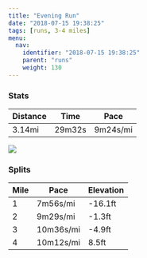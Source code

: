 ```yaml
---
title: "Evening Run"
date: "2018-07-15 19:38:25"
tags: [runs, 3-4 miles]
menu:
  nav:
    identifier: "2018-07-15 19:38:25"
    parent: "runs"
    weight: 130
---
```


### Stats

| Distance | Time | Pace |
|----------|------|------|
|3.14mi|29m32s|9m24s/mi|

<img src='https://maps.googleapis.com/maps/api/staticmap?maptype=roadmap&path=enc:uvjeIrdyLsCaBzAc@J|CrBb@j@hMxDpKfJtDnKdSnGdVbFbc@c@aBd@vi@sA`RpAsm@o@iNh@hBwGid@mGsWcK}PoD[qEeGkDkMIcFyC{FrAbD&key=AIzaSyC1MId7bFpkLXNAaYhBSTb8jLyiSqzbDtM&size=800x800&markers=color:yellow|label:S|53.47195,-2.26394&markers=color:green|label:F|53.47205,-2.264079999999999'>

### Splits

| Mile | Pace | Elevation |
|------|------|-----------|
|1|7m56s/mi|-16.1ft|
|2|9m29s/mi|-1.3ft|
|3|10m36s/mi|-4.9ft|
|4|10m12s/mi|8.5ft|
